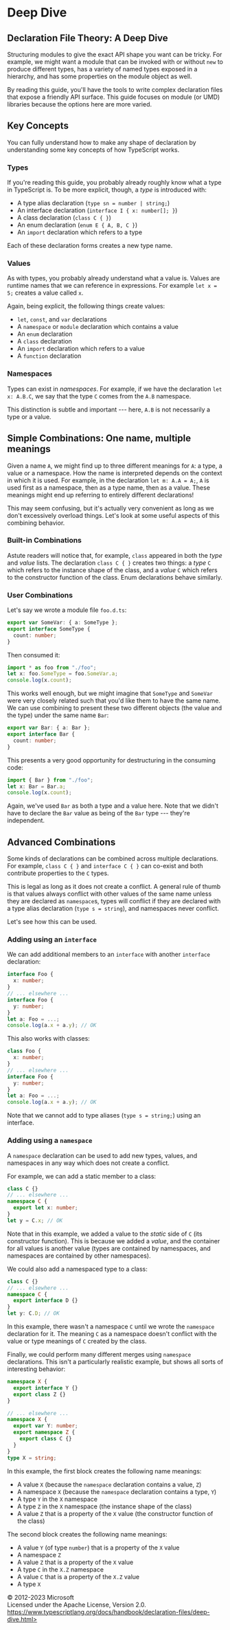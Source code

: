 Deep Dive
=========

Declaration File Theory: A Deep Dive 
------------------------------------

Structuring modules to give the exact API shape you want can be tricky.
For example, we might want a module that can be invoked with or without
`new` to produce different types, has a variety of named types exposed
in a hierarchy, and has some properties on the module object as well.

By reading this guide, you'll have the tools to write complex
declaration files that expose a friendly API surface. This guide focuses
on module (or UMD) libraries because the options here are more varied.

Key Concepts 
------------

You can fully understand how to make any shape of declaration by
understanding some key concepts of how TypeScript works.

### Types 

If you're reading this guide, you probably already roughly know what a
type in TypeScript is. To be more explicit, though, a *type* is
introduced with:

-   A type alias declaration (`type sn = number | string;`)
-   An interface declaration (`interface I { x: number[]; }`)
-   A class declaration (`class C { }`)
-   An enum declaration (`enum E { A, B, C }`)
-   An `import` declaration which refers to a type

Each of these declaration forms creates a new type name.

### Values 

As with types, you probably already understand what a value is. Values
are runtime names that we can reference in expressions. For example
`let x = 5;` creates a value called `x`.

Again, being explicit, the following things create values:

-   `let`, `const`, and `var` declarations
-   A `namespace` or `module` declaration which contains a value
-   An `enum` declaration
-   A `class` declaration
-   An `import` declaration which refers to a value
-   A `function` declaration

### Namespaces 

Types can exist in *namespaces*. For example, if we have the declaration
`let x: A.B.C`, we say that the type `C` comes from the `A.B` namespace.

This distinction is subtle and important --- here, `A.B` is not
necessarily a type or a value.

Simple Combinations: One name, multiple meanings 
------------------------------------------------

Given a name `A`, we might find up to three different meanings for `A`:
a type, a value or a namespace. How the name is interpreted depends on
the context in which it is used. For example, in the declaration
`let m: A.A = A;`, `A` is used first as a namespace, then as a type
name, then as a value. These meanings might end up referring to entirely
different declarations!

This may seem confusing, but it's actually very convenient as long as we
don't excessively overload things. Let's look at some useful aspects of
this combining behavior.

### Built-in Combinations 

Astute readers will notice that, for example, `class` appeared in both
the *type* and *value* lists. The declaration `class C { }` creates two
things: a *type* `C` which refers to the instance shape of the class,
and a *value* `C` which refers to the constructor function of the class.
Enum declarations behave similarly.

### User Combinations 

Let's say we wrote a module file `foo.d.ts`:

```ts
export var SomeVar: { a: SomeType };
export interface SomeType {
  count: number;
}
```

Then consumed it:

```ts
import * as foo from "./foo";
let x: foo.SomeType = foo.SomeVar.a;
console.log(x.count);
```

This works well enough, but we might imagine that `SomeType` and
`SomeVar` were very closely related such that you'd like them to have
the same name. We can use combining to present these two different
objects (the value and the type) under the same name `Bar`:

```ts
export var Bar: { a: Bar };
export interface Bar {
  count: number;
}
```

This presents a very good opportunity for destructuring in the consuming
code:

```ts
import { Bar } from "./foo";
let x: Bar = Bar.a;
console.log(x.count);
```

Again, we've used `Bar` as both a type and a value here. Note that we
didn't have to declare the `Bar` value as being of the `Bar` type ---
they're independent.

Advanced Combinations 
---------------------

Some kinds of declarations can be combined across multiple declarations.
For example, `class C { }` and `interface C { }` can co-exist and both
contribute properties to the `C` types.

This is legal as long as it does not create a conflict. A general rule
of thumb is that values always conflict with other values of the same
name unless they are declared as `namespace`s, types will conflict if
they are declared with a type alias declaration (`type s = string`), and
namespaces never conflict.

Let's see how this can be used.

### Adding using an `interface` 

We can add additional members to an `interface` with another `interface`
declaration:

```ts
interface Foo {
  x: number;
}
// ... elsewhere ...
interface Foo {
  y: number;
}
let a: Foo = ...;
console.log(a.x + a.y); // OK
```

This also works with classes:

```ts
class Foo {
  x: number;
}
// ... elsewhere ...
interface Foo {
  y: number;
}
let a: Foo = ...;
console.log(a.x + a.y); // OK
```

Note that we cannot add to type aliases (`type s = string;`) using an
interface.

### Adding using a `namespace` 

A `namespace` declaration can be used to add new types, values, and
namespaces in any way which does not create a conflict.

For example, we can add a static member to a class:

```ts
class C {}
// ... elsewhere ...
namespace C {
  export let x: number;
}
let y = C.x; // OK
```

Note that in this example, we added a value to the *static* side of `C`
(its constructor function). This is because we added a *value*, and the
container for all values is another value (types are contained by
namespaces, and namespaces are contained by other namespaces).

We could also add a namespaced type to a class:

```ts
class C {}
// ... elsewhere ...
namespace C {
  export interface D {}
}
let y: C.D; // OK
```

In this example, there wasn't a namespace `C` until we wrote the
`namespace` declaration for it. The meaning `C` as a namespace doesn't
conflict with the value or type meanings of `C` created by the class.

Finally, we could perform many different merges using `namespace`
declarations. This isn't a particularly realistic example, but shows all
sorts of interesting behavior:

```ts
namespace X {
  export interface Y {}
  export class Z {}
}

// ... elsewhere ...
namespace X {
  export var Y: number;
  export namespace Z {
    export class C {}
  }
}
type X = string;
```

In this example, the first block creates the following name meanings:

-   A value `X` (because the `namespace` declaration contains a value,
    `Z`)
-   A namespace `X` (because the `namespace` declaration contains a
    type, `Y`)
-   A type `Y` in the `X` namespace
-   A type `Z` in the `X` namespace (the instance shape of the class)
-   A value `Z` that is a property of the `X` value (the constructor
    function of the class)

The second block creates the following name meanings:

-   A value `Y` (of type `number`) that is a property of the `X` value
-   A namespace `Z`
-   A value `Z` that is a property of the `X` value
-   A type `C` in the `X.Z` namespace
-   A value `C` that is a property of the `X.Z` value
-   A type `X`

 
© 2012-2023 Microsoft\
Licensed under the Apache License, Version 2.0.\
https://www.typescriptlang.org/docs/handbook/declaration-files/deep-dive.html>

